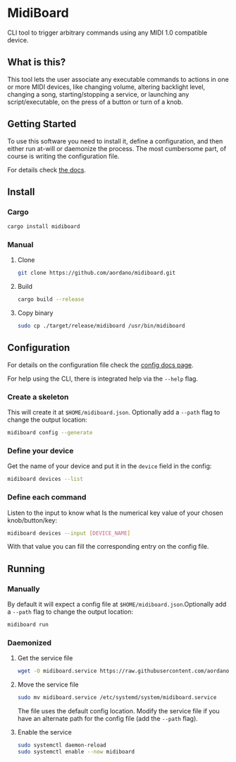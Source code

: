 
# MidiBoard

CLI tool to trigger arbitrary commands using any MIDI 1.0 compatible  device.

## What is this?

This tool lets the user associate any executable commands to actions in one or more MIDI devices, like changing volume, altering backlight level, changing a song, starting/stopping a service, or launching any script/executable, on the press of a button or turn of a knob.

## Getting Started

To use this software you need to install it, define a configuration, and then either run at-will or daemonize the process. The most cumbersome part, of course is writing the configuration file.

For details check [the docs](https://github.com/aordano/midiboard/tree/master/docs).

## Install

### Cargo

   ```bash
   cargo install midiboard
   ```

### Manual

1. Clone

   ```bash
   git clone https://github.com/aordano/midiboard.git
   ```

2. Build

   ```bash
   cargo build --release
   ```

3. Copy binary

   ```bash
   sudo cp ./target/release/midiboard /usr/bin/midiboard
   ```

## Configuration

For details on the configuration file check the [config docs page](https://github.com/aordano/midiboard/blob/master/docs/config.md).

For help using the CLI, there is integrated help via the `--help` flag.

### Create a skeleton

 This will create it at `$HOME/midiboard.json`. Optionally add a `--path` flag to change the output location:

   ```bash
   midiboard config --generate
   ```

### Define your device

Get the name of your device and put it in the `device` field in the config:

   ```bash
   midiboard devices --list
   ```

### Define each command

Listen to the input to know what Is the numerical key value of your chosen knob/button/key:

   ```bash
   midiboard devices --input [DEVICE_NAME]
   ```

   With that value you can fill the corresponding entry on the config file.

## Running

### Manually

By default it will expect a config file at `$HOME/midiboard.json`.Optionally add a `--path` flag to change the output location:

   ```bash
   midiboard run
   ```

### Daemonized

1. Get the service file

   ```bash
   wget -O midiboard.service https://raw.githubusercontent.com/aordano/midiboard/master/schema/midiboard.service
   ```

2. Move the service file

   ```bash
   sudo mv midiboard.service /etc/systemd/system/midiboard.service
   ```

   The file uses the default config location. Modify the service file if you have an alternate path for the config file (add the `--path` flag).

3. Enable the service

   ```bash
   sudo systemctl daemon-reload
   sudo systemctl enable --now midiboard
   ```
